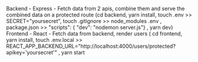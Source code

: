 Backend - Express - Fetch data from 2 apis, combine them and serve the combined data on a protected route (cd backend, yarn install, touch .env >> SECRET="yoursecret", touch .gitignore >> node_modules .env , package.json >> "scripts": { "dev": "nodemon server.js"} , yarn dev)
Frontend - React - Fetch data from backend, render users ( cd frontend, yarn install, touch .env.local >> REACT_APP_BACKEND_URL="http://localhost:4000/users/protected?apikey='yoursecret'" , yarn start
